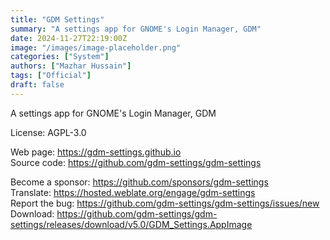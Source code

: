 ```yaml
---
title: "GDM Settings"
summary: "A settings app for GNOME's Login Manager, GDM"
date: 2024-11-27T22:19:00Z
image: "/images/image-placeholder.png"
categories: ["System"]
authors: ["Mazhar Hussain"]
tags: ["Official"]
draft: false
---
```


A settings app for GNOME's Login Manager, GDM

License: AGPL-3.0

Web page: <https://gdm-settings.github.io>  
Source code: <https://github.com/gdm-settings/gdm-settings>

Become a sponsor: <https://github.com/sponsors/gdm-settings>  
Translate: <https://hosted.weblate.org/engage/gdm-settings>  
Report the bug: <https://github.com/gdm-settings/gdm-settings/issues/new>  
Download: <https://github.com/gdm-settings/gdm-settings/releases/download/v5.0/GDM_Settings.AppImage>

